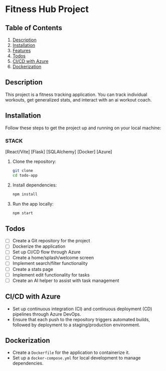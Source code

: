 # Fitness Hub Project

## Table of Contents
1. [Description](#description)
2. [Installation](#installation)
3. [Features](#features)
4. [Todos](#todos)
5. [CI/CD with Azure](#cicd-with-azure)
6. [Dockerization](#dockerization)

## Description
This project is a fitness tracking application. You can track individual workouts, get generalized stats, and interact with an ai workout coach.

## Installation
Follow these steps to get the project up and running on your local machine:

### STACK
[React/Vite]
[Flask] [SQLAlchemy]
[Docker]
[Azure]

1. Clone the repository:
    ```bash
    git clone
    cd todo-app
    ```

2. Install dependencies:
    ```bash
    npm install
    ```

3. Run the app locally:
    ```bash
    npm start
    ```

## Todos
- [ ] Create a Git repository for the project
- [ ] Dockerize the application
- [ ] Set up CI/CD flow through Azure
- [ ] Create a home/splash/welcome screen
- [ ] Implement search/filter functionality
- [ ] Create a stats page
- [ ] Implement edit functionality for tasks
- [ ] Create an AI helper to assist with task management

## CI/CD with Azure
- Set up continuous integration (CI) and continuous deployment (CD) pipelines through Azure DevOps.
- Ensure that each push to the repository triggers automated builds, followed by deployment to a staging/production environment.

## Dockerization
- Create a `Dockerfile` for the application to containerize it.
- Set up a `docker-compose.yml` for local development to manage dependencies.
